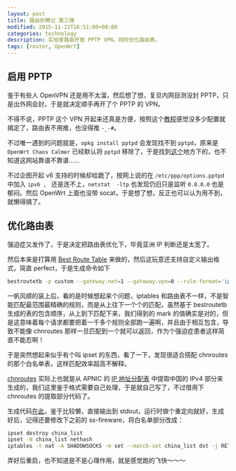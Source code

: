```yaml
---
layout: post
title: 路由折腾记 第三弹
modified: 2015-11-21T16:51:00+08:00
categories: technology
description: 实验室路由开放 PPTP VPN，同时优化路由表。
tags: [router, OpenWrt]
---
```


## 启用 PPTP

鉴于有些人 OpenVPN 还是用不太溜，然后想了想，复旦内网目测没封 PPTP，只是出外网会封，于是就决定顺手再开了个 PPTP 的 VPN。

不得不说，PPTP 这个 VPN 开起来还真是方便，按照这个[教程](http://wiki.openwrt.org/doc/howto/vpn.server.pptpd)感觉没多少配置就搞定了，路由表不用推，也没得推 `-_-#`。

不过唯一遇到的问题就是，`opkg install pptpd` 会发现找不到 `pptpd`，原来是 `OpenWrt Chaos Calmer` 已经默认将 `pptpd` 移除了，于是找到[这个](http://openwrt.jaru.eu.org/chaos_calmer/ar71xx/)地方下的，也不知道这网站靠谱不靠谱……

不过企图开起 v6 支持的时候却给跪了，按网上说的在 `/etc/ppp/options.pptpd` 中加入 `ipv6 , ` 还是连不上，`netstat  -ltp` 也发现仍旧只是监听 `0.0.0.0` 也是郁闷。然后 OpenWrt 上面也没带 socat，于是想了想，反正也可以认为用不到，就懒得搞了。

<p id="read-more-anchor"/>

## 优化路由表

强迫症又发作了，于是决定把路由表优化下，毕竟亚洲 IP 判断还是太宽了。

然后本来是打算用 [Best Route Table](https://github.com/ashi009/bestroutetb) 来做的，然后这玩意还支持自定义输出格式，简直 perfect，于是生成命令如下

```sh
bestroutetb -p custom --gateway.net=1 --gateway.vpn=0 --rule-format='iptables -t nat -A SHADOWSOCKS_WHITELIST -d %prefix/%length -j MARK --set-mark %gw'$'\n' -o mark-best-route
```

一帆风顺的装上后，看的是时候想起来个问题，iptables 和路由表不一样，不是智能匹配最范围最精确的规则，而是从上往下一个个的匹配，虽然基于 bestroutetb 生成的表的包含顺序，从上到下匹配下来，我们得到的 mark 的值确实是对的，但是这意味着每个请求都要把着一千多个规则全部跑一遍啊，并且由于相互包含，导致不能像 chnroutes 那样一旦匹配到一个就可以返回，作为个强迫症患者这样简直不能忍啊！

于是突然想起来似乎有个叫 ipset 的东西，看了一下，发现很适合搭配 chnroutes 的那个白名单表，这样匹配效率超高不解释。

[chnroutes](https://github.com/fivesheep/chnroutes) 实际上也就是从 APNIC 的 [IP 地址分配表](http://ftp.apnic.net/apnic/stats/apnic/delegated-apnic-latest) 中提取中国的 IPv4 部分来生成的，我们这里鉴于格式需要自己处理，于是就自己写了，不过借用下 chnroutes 的提取部分代码了。

生成代码[在此](https://gist.github.com/ripples-alive/79a30f311295500afe78)，鉴于比较懒，直接输出到 stdout，运行时做个重定向就好，生成好后，记得还要修改下之前的 ss-fireware，将白名单部分改成：

```sh
ipset destroy china_list
ipset -N china_list nethash
iptables -t nat -A SHADOWSOCKS -m set --match-set china_list dst -j RETURN
```

弄好后重启，也不知道是不是心理作用，就是感觉跑的飞快～～～

